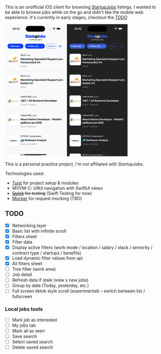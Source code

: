 This is an unofficial iOS client for browsing [StartupJobs](https://www.startupjobs.cz/) listings. I wanted to be able to browse jobs while on the go and didn't like the mobile web experience. It's currently in early stages, checkout the [TODO](#todo)

<p float="left">
    <img src="screenshot.png" alt="App screenshot" width="200"/>
    <img src="screenshot_dark.png" alt="App dark mode screenshot" width="200"/>
</p>

This is a personal practice project, I'm not affiliated with StartupJobs.

Technologies used:
- [Tuist](https://tuist.dev/) for project setup & modules
- MVVM-C: UIKit navigation with SwiftUI views
- ~~[Quick](https://github.com/Quick/Quick) for testing~~ (Swift Testing for now)
- [Mocker](https://github.com/WeTransfer/Mocker) for request mocking (TBD)

## TODO
- [x]  Networking layer
- [x]  Basic list with infinite scroll
- [x]  Filters sheet
- [x]  Filter data
- [x]  Display active filters (work mode / location / salary / stack / seniority / contract type / startups / benefits)
- [x]  Load dynamic filter values from api
- [x]  All filters sheet
- [ ]  Tree filter (work area)
- [ ]  Job detail
- [ ]  Refresh data if stale (view x new jobs)
- [ ]  Group by date (Today, yesterday, etc.)
- [ ]  Full screen tiktok style scroll (experimental) – switch between list / fullscreen

### Local jobs tools
- [ ]  Mark job as interested
- [ ]  My jobs tab
- [ ]  Mark all as seen
- [ ]  Save search
- [ ]  Select saved search
- [ ]  Delete saved search
